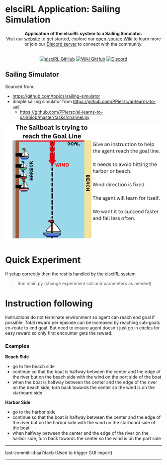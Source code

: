 # elsciRL Application: Sailing Simulation

<div align="center">
  <b>Application of the elsciRL system to a Sailing Simulator.</b>
  <br>
  Visit our <a href="https://elsci.org">website</a> to get started, explore our <a href="https://github.com/pdfosborne/elsciRL-Wiki">open-source Wiki</a> to learn more or join our <a href="https://discord.gg/GgaqcrYCxt">Discord server</a> to connect with the community.
</div>

<div align="center">  
  <br>

  <a href="https://github.com/pdfosborne/elsciRL">![elsciRL GitHub](https://img.shields.io/github/watchers/pdfosborne/elsciRL?style=for-the-badge&logo=github&label=elsciRL&link=https%3A%2F%2Fgithub.com%2Fpdfosborne%2FelsciRL)</a>
  <a href="https://github.com/pdfosborne/elsciRL-Wiki">![Wiki GitHub](https://img.shields.io/github/watchers/pdfosborne/elsciRL-Wiki?style=for-the-badge&logo=github&label=elsciRL-Docs&link=https%3A%2F%2Fgithub.com%2Fpdfosborne%2FelsciRL-Wiki)</a>
  <a href="https://discord.gg/GgaqcrYCxt">![Discord](https://img.shields.io/discord/1310579689315893248?style=for-the-badge&logo=discord&label=Discord&link=https%3A%2F%2Fdiscord.com%2Fchannels%2F1184202186469683200%2F1184202186998173878)</a>

</div>

## Sailing Simulator

Sourced from:

 - https://github.com/topics/sailing-simulator
 - Simple sailing simulator from https://github.com/PPierzc/ai-learns-to-sail
   - https://github.com/PPierzc/ai-learns-to-sail/blob/master/tasks/channel.py

![sailing_overview](https://raw.githubusercontent.com/pdfosborne/elsciRL-App-Sailing/refs/heads/main/prerender/sailing_setup.png)

# Quick Experiment

If setup correctly then the rest is handled by the elsciRL system
> Run main.py (change experiment call and parameters as needed)


# Instruction following

Instructions do not terminate environment so agent can reach end goal if possible. Total reward per episode can be increased by reaching sub-goals en-route to end goal. But need to ensure agent doesn't just go in circles for easy reward so only first encounter gets the reward.

### Examples

**Beach Side**

- go to the beach side
- continue so that the boat is halfway between the center and the edge of the river but on the beach side with the wind on the port side of the boat
- when the boat is halfway between the center and the edge of the river on the beach side, turn back towards the center so the wind is on the starboard side

**Harbor Side**
- go to the harbor side
- continue so that the boat is halfway between the center and the edge of the river but on the harbor side with the wind on the starboard side of the boat
- when halfway between the center and the edge of the river on the harbor side, turn back towards the center so the wind is on the port side



---
last-commit-id:aa7dacb (Used to trigger GUI import)

---



